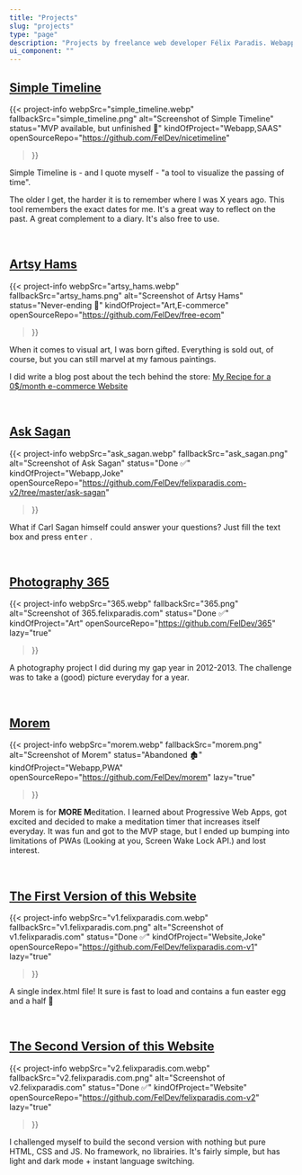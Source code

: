 ```yaml
---
title: "Projects"
slug: "projects"
type: "page"
description: "Projects by freelance web developer Félix Paradis. Webapps, websites and a few pictures."
ui_component: ""
---
```


## [Simple Timeline](https://www.simple-timeline.com/)
{{< project-info
    webpSrc="simple_timeline.webp" 
    fallbackSrc="simple_timeline.png"
    alt="Screenshot of Simple Timeline"
    status="MVP available, but unfinished 🚧" 
    kindOfProject="Webapp,SAAS"
    openSourceRepo="https://github.com/FelDev/nicetimeline"
>}}

Simple Timeline is - and I quote myself - "a tool to visualize the passing of time".

The older I get, the harder it is to remember where I was X years ago. This tool remembers the exact dates for me. It's a great way to reflect on the past. A great complement to a diary. It's also free to use. 

<br/>

## [Artsy Hams](https://boutique.felixparadis.com/)
{{< project-info
    webpSrc="artsy_hams.webp" 
    fallbackSrc="artsy_hams.png"
    alt="Screenshot of Artsy Hams"
    status="Never-ending 🎨" 
    kindOfProject="Art,E-commerce"
    openSourceRepo="https://github.com/FelDev/free-ecom"
>}}

When it comes to visual art, I was born gifted. Everything is sold out, of course, but you can still marvel at my famous paintings.

I did write a blog post about the tech behind the store: [My Recipe for a 0$/month e-commerce Website](/posts/my-recipe-for-a-0-dollar-per-month-e-commerce-website/)

<br/>

## [Ask Sagan](https://v2.felixparadis.com/ask-sagan)
{{< project-info
    webpSrc="ask_sagan.webp" 
    fallbackSrc="ask_sagan.png"
    alt="Screenshot of Ask Sagan"
    status="Done ✅" 
    kindOfProject="Webapp,Joke"
    openSourceRepo="https://github.com/FelDev/felixparadis.com-v2/tree/master/ask-sagan"
>}}

What if Carl Sagan himself could answer your questions? Just fill the text box and press <kbd>enter</kbd> .

<br/>

## [Photography 365](https://365.felixparadis.com/)
{{< project-info
    webpSrc="365.webp" 
    fallbackSrc="365.png"
    alt="Screenshot of 365.felixparadis.com"
    status="Done ✅" 
    kindOfProject="Art"
    openSourceRepo="https://github.com/FelDev/365"
    lazy="true"
>}}

A photography project I did during my gap year in 2012-2013. The challenge was to take a (good) picture everyday for a year.

<br/>

## [Morem](https://morem.netlify.app/)
{{< project-info
    webpSrc="morem.webp" 
    fallbackSrc="morem.png"
    alt="Screenshot of Morem"
    status="Abandoned 🏚" 
    kindOfProject="Webapp,PWA"
    openSourceRepo="https://github.com/FelDev/morem"
    lazy="true"
>}}

Morem is for **MORE M**editation. I learned about Progressive Web Apps, got excited and decided to make a meditation timer that increases itself everyday. It was fun and got to the MVP stage, but I ended up bumping into limitations of PWAs (Looking at you, Screen Wake Lock API.) and lost interest.

<br/>

## [The First Version of this Website](https://v1.felixparadis.com/)
{{< project-info
    webpSrc="v1.felixparadis.com.webp" 
    fallbackSrc="v1.felixparadis.com.png"
    alt="Screenshot of v1.felixparadis.com"
    status="Done ✅" 
    kindOfProject="Website,Joke"
    openSourceRepo="https://github.com/FelDev/felixparadis.com-v1"
    lazy="true"
>}}

A single index.html file! It sure is fast to load and contains a fun easter egg and a half 🥚

<br/>

## [The Second Version of this Website](https://v2.felixparadis.com/)
{{< project-info
    webpSrc="v2.felixparadis.com.webp" 
    fallbackSrc="v2.felixparadis.com.png"
    alt="Screenshot of v2.felixparadis.com"
    status="Done ✅" 
    kindOfProject="Website"
    openSourceRepo="https://github.com/FelDev/felixparadis.com-v2"
    lazy="true"
>}}

I challenged myself to build the second version with nothing but pure HTML, CSS and JS. No framework, no librairies. It's fairly simple, but has light and dark mode + instant language switching.


